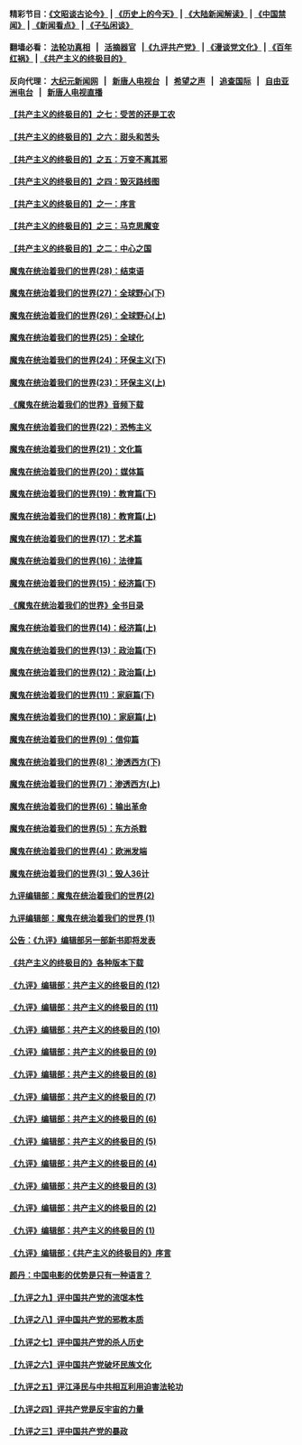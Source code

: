 #### 精彩节目：[《文昭谈古论今》](http://134.209.198.168/wenzhao) | [《历史上的今天》](http://134.209.198.168/today-in-history) | [《大陆新闻解读》](http://134.209.198.168/ntdtv-comedy) | [《中国禁闻》](http://134.209.198.168/ntdtv-news) | [《新闻看点》](http://134.209.198.168/news-insight) | [《子弘闲谈》](http://134.209.198.168/zihongxiantan/) 

 #### 翻墙必看： [法轮功真相](http://134.209.198.168:10000/videos/truth.html) &nbsp;&nbsp;|&nbsp;&nbsp; [活摘器官](http://134.209.198.168:10000/videos/res/Organs/) &nbsp;&nbsp;|[《九评共产党》](http://134.209.198.168:10000/videos/jiuping) | [《漫谈党文化》](http://134.209.198.168:10000/videos/mtdwh) | [《百年红祸》](http://134.209.198.168:10000/videos/bnhh) | [《共产主义的终极目的》](http://134.209.198.168:10000/videos/res/zjmd) 

 #### 反向代理： [大纪元新闻网](http://134.209.198.168:10080/) &nbsp;&nbsp;|&nbsp;&nbsp; [新唐人电视台](http://134.209.198.168:8000/) &nbsp;&nbsp;|&nbsp;&nbsp; [希望之声](http://134.209.198.168:8200/) &nbsp;&nbsp;|&nbsp;&nbsp; [追查国际](http://134.209.198.168:10010/) &nbsp;&nbsp;|&nbsp;&nbsp; [自由亚洲电台](http://134.209.198.168:9800/) &nbsp;&nbsp;|&nbsp;&nbsp; [新唐人电视直播](http://134.209.198.168/) 

#### [【共产主义的终极目的】之七：受苦的还是工农](../pages/nsc422/n11101809.md?t=03121236) 

#### [【共产主义的终极目的】之六：甜头和苦头](../pages/nsc422/n11096971.md?t=03121236) 

#### [【共产主义的终极目的】之五：万变不离其邪](../pages/nsc422/n11091285.md?t=03121236) 

#### [【共产主义的终极目的】之四：毁灭路线图](../pages/nsc422/n11086284.md?t=03121236) 

#### [【共产主义的终极目的】之一：序言](../pages/nsc422/n11086077.md?t=03121236) 

#### [【共产主义的终极目的】之三：马克思魔变](../pages/nsc422/n11061941.md?t=03121236) 

#### [【共产主义的终极目的】之二：中心之国](../pages/nsc422/n11047728.md?t=03121236) 

#### [魔鬼在统治着我们的世界(28)：结束语](../pages/nsc422/n10936246.md?t=03121236) 

#### [魔鬼在统治着我们的世界(27)：全球野心(下)](../pages/nsc422/n10928319.md?t=03121236) 

#### [魔鬼在统治着我们的世界(26)：全球野心(上)](../pages/nsc422/n10900318.md?t=03121236) 

#### [魔鬼在统治着我们的世界(25)：全球化](../pages/nsc422/n10788205.md?t=03121236) 

#### [魔鬼在统治着我们的世界(24)：环保主义(下)](../pages/nsc422/n10695307.md?t=03121236) 

#### [魔鬼在统治着我们的世界(23)：环保主义(上)](../pages/nsc422/n10688613.md?t=03121236) 

#### [《魔鬼在统治着我们的世界》音频下载](../pages/nsc422/n10635553.md?t=03121236) 

#### [魔鬼在统治着我们的世界(22)：恐怖主义](../pages/nsc422/n10614727.md?t=03121236) 

#### [魔鬼在统治着我们的世界(21)：文化篇](../pages/nsc422/n10597706.md?t=03121236) 

#### [魔鬼在统治着我们的世界(20)：媒体篇](../pages/nsc422/n10586579.md?t=03121236) 

#### [魔鬼在统治着我们的世界(19)：教育篇(下)](../pages/nsc422/n10564808.md?t=03121236) 

#### [魔鬼在统治着我们的世界(18)：教育篇(上)](../pages/nsc422/n10526970.md?t=03121236) 

#### [魔鬼在统治着我们的世界(17)：艺术篇](../pages/nsc422/n10499093.md?t=03121236) 

#### [魔鬼在统治着我们的世界(16)：法律篇](../pages/nsc422/n10485969.md?t=03121236) 

#### [魔鬼在统治着我们的世界(15)：经济篇(下)](../pages/nsc422/n10469975.md?t=03121236) 

#### [《魔鬼在统治着我们的世界》全书目录](../pages/nsc422/n10464261.md?t=03121236) 

#### [魔鬼在统治着我们的世界(14)：经济篇(上)](../pages/nsc422/n10457370.md?t=03121236) 

#### [魔鬼在统治着我们的世界(13)：政治篇(下)](../pages/nsc422/n10448270.md?t=03121236) 

#### [魔鬼在统治着我们的世界(12)：政治篇(上)](../pages/nsc422/n10444576.md?t=03121236) 

#### [魔鬼在统治着我们的世界(11)：家庭篇(下)](../pages/nsc422/n10440961.md?t=03121236) 

#### [魔鬼在统治着我们的世界(10)：家庭篇(上)](../pages/nsc422/n10435448.md?t=03121236) 

#### [魔鬼在统治着我们的世界(9)：信仰篇](../pages/nsc422/n10432159.md?t=03121236) 

#### [魔鬼在统治着我们的世界(8)：渗透西方(下)](../pages/nsc422/n10429603.md?t=03121236) 

#### [魔鬼在统治着我们的世界(7)：渗透西方(上)](../pages/nsc422/n10426013.md?t=03121236) 

#### [魔鬼在统治着我们的世界(6)：输出革命](../pages/nsc422/n10421536.md?t=03121236) 

#### [魔鬼在统治着我们的世界(5)：东方杀戮](../pages/nsc422/n10417707.md?t=03121236) 

#### [魔鬼在统治着我们的世界(4)：欧洲发端](../pages/nsc422/n10414890.md?t=03121236) 

#### [魔鬼在统治着我们的世界(3)：毁人36计](../pages/nsc422/n10411583.md?t=03121236) 

#### [九评编辑部：魔鬼在统治着我们的世界(2)](../pages/nsc422/n10410036.md?t=03121236) 

#### [九评编辑部：魔鬼在统治着我们的世界 (1)](../pages/nsc422/n10406825.md?t=03121236) 

#### [公告：《九评》编辑部另一部新书即将发表](../pages/nsc422/n10405104.md?t=03121236) 

#### [《共产主义的终极目的》各种版本下载](../pages/nsc422/n10022138.md?t=03121236) 

#### [《九评》编辑部：共产主义的终极目的 (12)](../pages/nsc422/n9933272.md?t=03121236) 

#### [《九评》编辑部：共产主义的终极目的 (11)](../pages/nsc422/n9924973.md?t=03121236) 

#### [《九评》编辑部：共产主义的终极目的 (10)](../pages/nsc422/n9920883.md?t=03121236) 

#### [《九评》编辑部：共产主义的终极目的 (9)](../pages/nsc422/n9916363.md?t=03121236) 

#### [《九评》编辑部：共产主义的终极目的 (8)](../pages/nsc422/n9912488.md?t=03121236) 

#### [《九评》编辑部：共产主义的终极目的 (7)](../pages/nsc422/n9901176.md?t=03121236) 

#### [《九评》编辑部：共产主义的终极目的 (6)](../pages/nsc422/n9899359.md?t=03121236) 

#### [《九评》编辑部：共产主义的终极目的 (5)](../pages/nsc422/n9893174.md?t=03121236) 

#### [《九评》编辑部：共产主义的终极目的 (4)](../pages/nsc422/n9891246.md?t=03121236) 

#### [《九评》编辑部：共产主义的终极目的 (3)](../pages/nsc422/n9879879.md?t=03121236) 

#### [《九评》编辑部：共产主义的终极目的 (2)](../pages/nsc422/n9876205.md?t=03121236) 

#### [《九评》编辑部：共产主义的终极目的 (1)](../pages/nsc422/n9865857.md?t=03121236) 

#### [《九评》编辑部：《共产主义的终极目的》序言](../pages/nsc422/n9862666.md?t=03121236) 

#### [颜丹：中国电影的优势是只有一种语言？](../pages/nsc422/n9583062.md?t=03121236) 

#### [【九评之九】评中国共产党的流氓本性](../pages/nsc422/n737542.md?t=03121236) 

#### [【九评之八】评中国共产党的邪教本质](../pages/nsc422/n735942.md?t=03121236) 

#### [【九评之七】评中国共产党的杀人历史](../pages/nsc422/n733806.md?t=03121236) 

#### [【九评之六】评中国共产党破坏民族文化](../pages/nsc422/n731667.md?t=03121236) 

#### [【九评之五】评江泽民与中共相互利用迫害法轮功](../pages/nsc422/n730058.md?t=03121236) 

#### [【九评之四】评共产党是反宇宙的力量](../pages/nsc422/n727814.md?t=03121236) 

#### [【九评之三】评中国共产党的暴政](../pages/nsc422/n725597.md?t=03121236) 

